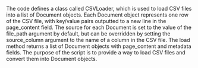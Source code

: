 The code defines a class called CSVLoader, which is used to load CSV files into a list of Document objects. Each Document object represents one row of the CSV file, with key/value pairs outputted to a new line in the page_content field. The source for each Document is set to the value of the file_path argument by default, but can be overridden by setting the source_column argument to the name of a column in the CSV file. The load method returns a list of Document objects with page_content and metadata fields. The purpose of the script is to provide a way to load CSV files and convert them into Document objects.

